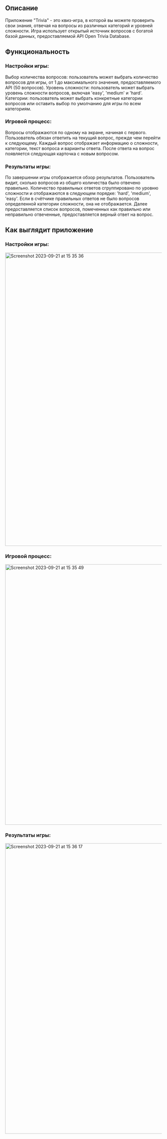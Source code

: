 ## Описание
Приложение "Trivia" - это квиз-игра, в которой вы можете проверить свои знания, отвечая на вопросы из различных категорий и уровней сложности. Игра использует открытый источник вопросов с богатой базой данных, предоставляемой API Open Trivia Database.

## Функциональность
### Настройки игры:
Выбор количества вопросов: пользователь может выбрать количество вопросов для игры, от 1 до максимального значения, предоставляемого API (50 вопросов).
Уровень сложности: пользователь может выбрать уровень сложности вопросов, включая 'easy', 'medium' и 'hard'.
Категории: пользователь может выбрать конкретные категории вопросов или оставить выбор по умолчанию для игры по всем категориям.

### Игровой процесс:
Вопросы отображаются по одному на экране, начиная с первого. Пользователь обязан ответить на текущий вопрос, прежде чем перейти к следующему. Каждый вопрос отображает информацию о сложности, категории, текст вопроса и варианты ответа. После ответа на вопрос появляется следующая карточка с новым вопросом.

### Результаты игры:
По завершении игры отображается обзор результатов. Пользователь видит, сколько вопросов из общего количества было отвечено правильно.
Количество правильных ответов сгруппировано по уровню сложности и отображаются в следующем порядке: 'hard', 'medium', 'easy'. Если в счётчике правильных ответов не было вопросов определенной категории сложности, она не отображается. Далее предоставляется список вопросов, помеченных как правильно или неправильно отвеченные, предоставляется верный ответ на вопрос.

## Как выглядит приложение
### Настройки игры:
<img width="941" alt="Screenshot 2023-09-21 at 15 35 36" src="https://github.com/DariaBrusnitsina/Trivia/assets/108741883/7fbcf5ce-ebf5-4918-a79a-1bc2d68ec754">

### Игровой процесс:
<img width="836" alt="Screenshot 2023-09-21 at 15 35 49" src="https://github.com/DariaBrusnitsina/Trivia/assets/108741883/ee392c69-bada-4d11-9a6a-11f773f07018">

### Результаты игры:
<img width="932" alt="Screenshot 2023-09-21 at 15 36 17" src="https://github.com/DariaBrusnitsina/Trivia/assets/108741883/f299ecc6-2290-4842-a9e5-69fbd95c7c9d">